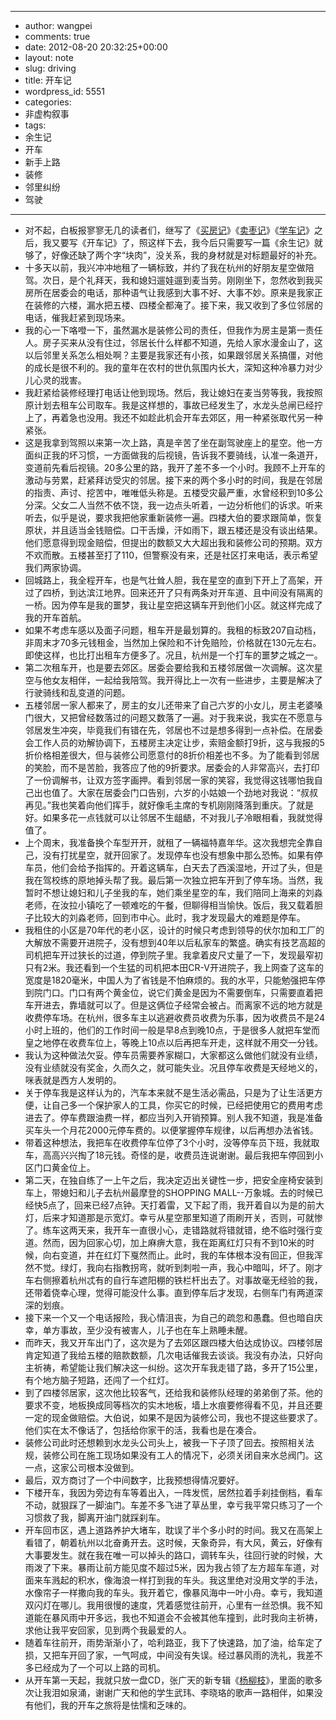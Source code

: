 - --
- author: wangpei
- comments: true
- date: 2012-08-20 20:32:25+00:00
- layout: note
- slug: driving
- title: 开车记
- wordpress_id: 5551
- categories:
- 非虚构叙事
- tags:
- 余生记
- 开车
- 新手上路
- 装修
- 邻里纠纷
- 驾驶
- --
- 对不起，白板报寥寥无几的读者们，继写了《[买房记](http://www.baibanbao.net/nonfiction/2011/01/13/farewell-landlords/)》《[卖枣记](http://www.baibanbao.net/nonfiction/2011/11/09/selling-red-date-v1-0/)》《[学车记](http://www.baibanbao.net/nonfiction/2012/08/12/in-driving-school/)》之后，我又要写《开车记》了，照这样下去，我今后只需要写一篇《余生记》就够了，好像还缺了两个字“块肉”，没关系，我的身材就是对标题最好的补充。
- 十多天以前，我兴冲冲地租了一辆标致，并约了我在杭州的好朋友星空做陪驾。次日，是个礼拜天，我和媳妇遛娃遛到麦当劳。刚刚坐下，忽然收到我买房所在居委会的电话，那种语气让我感到大事不好、大事不妙。原来是我家正在装修的六楼，漏水把五楼、四楼全都淹了。接下来，我又收到了多位邻居的电话，催我赶紧到现场来。
- 我的心一下咯噔一下，虽然漏水是装修公司的责任，但我作为房主是第一责任人。房子买来从没有住过，邻居长什么样都不知道，先给人家水漫金山了，这以后邻里关系怎么相处啊？主要是我家还有小孩，如果跟邻居关系搞僵，对他的成长是很不利的。我的童年在农村的世仇氛围内长大，深知这种冷暴力对少儿心灵的戕害。
- 我赶紧给装修经理打电话让他到现场。然后，我让媳妇在麦当劳等我，我按照原计划去租车公司取车。我是这样想的，事故已经发生了，水龙头总闸已经拧上了，再着急也没用。我还不如趁此机会开车去郊区，用一种紧张取代另一种紧张。
- 这是我拿到驾照以来第一次上路，真是辛苦了坐在副驾驶座上的星空。他一方面纠正我的坏习惯，一方面做我的后视镜，告诉我不要骑线，认准一条道开，变道前先看后视镜。20多公里的路，我开了差不多一个小时。我顾不上开车的激动与劳累，赶紧拜访受灾的邻居。接下来的两个多小时的时间，我是在邻居的指责、声讨、挖苦中，唯唯低头称是。五楼受灾最严重，水曾经积到10多公分深。父女二人当然不依不饶，我一边点头听着，一边分析他们的诉求。听来听去，似乎是说，要求我把他家重新装修一遍。四楼大伯的要求跟简单，恢复原状，并且适当金钱赔偿。口干舌燥，汗如雨下，跟五楼还是没有谈出结果。他们愿意得到现金赔偿，但提出的数额又大大超出我和装修公司的预期。双方不欢而散。五楼甚至打了110，但警察没有来，还是社区打来电话，表示希望我们两家协调。
- 回城路上，我全程开车，也是气壮耸人胆，我在星空的直到下开上了高架，开过了四桥，到达滨江地界。回来还开了只有两条对开车道、且中间没有隔离的一桥。因为停车是我的噩梦，我让星空把这辆车开到他们小区。就这样完成了我的开车首航。
- 如果不考虑车感以及面子问题，租车开是最划算的。我租的标致207自动档，非周末才70多元钱租金，当然加上保险和不计免赔险，价格就在130元左右。即使这样，也比打出租车方便多了。况且，杭州是一个打车的噩梦之城之一。
- 第二次租车开，也是要去郊区。居委会要给我和五楼邻居做一次调解。这次星空与他女友相伴，一起给我陪驾。我开得比上一次有一些进步，主要是解决了行驶骑线和乱变道的问题。
- 五楼邻居一家人都来了，房主的女儿还带来了自己六岁的小女儿，房主老婆嗓门很大，又把曾经数落过的问题又数落了一遍。对于我来说，我实在不愿意与邻居发生冲突，毕竟我们有错在先，邻居也不过是想多得到一点补偿。在居委会工作人员的劝解协调下，五楼房主决定让步，索赔金额打9折，这与我报的5折价格相差很大，但与装修公司愿意付的8折价相差也不多。为了能看到邻居的笑脸，而不是苦脸，我答应了他的9折要求。居委会的人非常高兴，去打印了一份调解书，让双方签字画押。看到邻居一家的笑容，我觉得这钱哪怕我自己出也值了。大家在居委会门口告别，六岁的小姑娘一个劲地对我说：“叔叔再见。”我也笑着向他们挥手，就好像毛主席的专机刚刚降落到重庆。了就是好。如果多花一点钱就可以让邻居不生龃龉，不对我儿子冷眼相看，我就觉得值了。
- 上个周末，我准备换个车型开开，就租了一辆福特嘉年华。这次我想完全靠自己，没有打扰星空，就开回家了。发现停车也没有想象中那么恐怖。如果有停车员，他们会给予指挥的。开着这辆车，白天去了西溪湿地，开过了头，但是我在驾校练的原地掉头帮了我。最后第一次独立把车开到了停车场。当然，我暂时不想让媳妇和儿子坐我的车，她们乘坐星空的车，我们陪同上海来的刘淼老师，在汝拉小镇吃了一顿难吃的午餐，但聊得相当愉快。饭后，我又载着胆子比较大的刘淼老师，回到市中心。此时，我才发现最大的难题是停车。
- 我租住的小区是70年代的老小区，设计的时候只考虑到领导的伏尔加和工厂的大解放不需要开进院子，没有想到40年以后私家车的繁盛。确实有技艺高超的司机把车开过狭长的过道，停到院子里。我拿着皮尺丈量了一下，发现最窄初只有2米。我还看到一个生猛的司机把本田CR-V开进院子，我上网查了这车的宽度是1820毫米，中国人为了省钱是不怕麻烦的。我的水平，只能勉强把车停到院门口。门口有两个黄金位，说它们黄金是因为不需要倒车，只需要直着把车开进去，靠墙就可以了。但是这俩位子经常会被占。而离家不远的地方就是收费停车场。在杭州，很多车主以逃避收费员收费为乐事，因为收费员不是24小时上班的，他们的工作时间一般是早8点到晚10点，于是很多人就把车堂而皇之地停在收费车位上，等晚上10点以后再把车开走，这样就不用交一分钱。
- 我认为这种做法欠妥。停车员需要养家糊口，大家都这么做他们就没有业绩，没有业绩就没有奖金，久而久之，就可能失业。况且停车收费是天经地义的，咪表就是西方人发明的。
- 关于停车我是这样认为的，汽车本来就不是生活必需品，只是为了让生活更方便，让自己多一个保护家人的工具，你买它的时候，已经把使用它的费用考虑进去了。停车费跟油费一样，都应当列入开销预算。别人我不知道，我是准备买车头一个月花2000元停车费的。以便掌握停车规律，以后再想办法省钱。
- 带着这种想法，我把车在收费停车位停了3个小时，没等停车员下班，我就取车，高高兴兴掏了18元钱。奇怪的是，收费员连说谢谢。最后我把车停回到小区门口黄金位上。
- 第二天，在独自练了一上午之后，我决定迈出关键性一步，把安全座椅安装到车上，带媳妇和儿子去杭州最摩登的SHOPPING MALL--万象城。去的时候已经快5点了，回来已经7点钟。天打着雷，又下起了雨，我开着自以为是的前大灯，后来才知道那是示宽灯。幸亏从星空那里知道了雨刷开关，否则，可就惨了。练车这两天来，我开车一直很小心，走错路就将错就错，绝不临时强行变道。然而，因为回家心切，加上麻痹大意，我在距离红灯只有不到10米的时候，向右变道，并在红灯下戛然而止。此时，我的车体根本没有回正，但我浑然不觉。绿灯，我向右指教拐弯，就听到刺啦一声，我心中暗叫，坏了。刚才车右侧擦着杭州忒有的自行车遮阳棚的铁栏杆出去了。对事故毫无经验的我，还带着侥幸心理，觉得可能没什么事。直到停车后才发现，右侧车门有两道深深的划痕。
- 接下来一个又一个电话报险，我心情沮丧，为自己的疏忽和愚蠢。但也暗自庆幸，单方事故，至少没有被害人，儿子也在车上熟睡未醒。
- 而昨天，我又开车出门了，这次是为了去郊区跟四楼大伯达成协议。四楼邻居肯定知道了我给五楼的赔款数额，几次电话催我去谈谈。我没有办法，只好向主祈祷，希望能让我们解决这一纠纷。这次开车我走错了路，多开了15公里，有个地方脑子短路，还闯了一个红灯。
- 到了四楼邻居家，这次他比较客气，还给我和装修队经理的弟弟倒了茶。他的要求不变，地板换成同等档次的实木地板，墙上水痕要修得看不见，并且还要一定的现金做赔偿。大伯说，如果不是因为装修公司，我也不提这些要求了。他们实在太不像话了，包括给你家干的活，我看也是在凑合。
- 装修公司此时还想赖到水龙头公司头上，被我一下子顶了回去。按照相关法规，装修公司在施工现场如果没有工人的情况下，必须关闭自来水总阀门。这一点，这家公司根本没做到。
- 最后，双方商讨了一个中间数字，比我预想得情况要好。
- 下楼开车，我因为旁边有车等着出入，一阵发慌，居然拉着手刹挂倒档，看车不动，就狠踩了一脚油门。车差不多飞进了草丛里，幸亏我平常只练习了一个习惯救了我，脚离开油门就踩刹车。
- 开车回市区，遇上道路养护大堵车，耽误了半个多小时的时间。我又在高架上看错了，朝着杭州以北奋勇开去。这时候，天象奇异，有大风，黄云，好像有大事要发生。就在我在唯一可以掉头的路口，调转车头，往回行驶的时候，大雨泼了下来。暴雨让前方能见度不超过5米，因为我占领了左方超车车道，对面来车溅起的积水，像海浪一样打到我的车头。我这里绝对没用文学的手法，水像帘子一样撒向我的车头。我开着它，像暴风海中一叶小舟。幸亏，我知道双闪灯在哪儿。我用很慢的速度，凭着感觉往前开，心里有一丝恐惧。我不知道能在暴风雨中开多远，我也不知道会不会被其他车撞到，此时我向主祈祷，求他让我平安回家，见到两个我最爱的人。
- 随着车往前开，雨势渐渐小了，哈利路亚，我下了快速路，加了油，给车定了损，又把车开回了家，一气呵成，中间没有失误。经过暴风雨的洗礼，我差不多已经成为了一个可以上路的司机。
- 从开车第一天起，我就只放一盘CD，张广天的新专辑《[杨柳枝](http://www.amazon.cn/张广天专辑-杨柳枝/dp/B008V5WJCS/ref=sr_1_1?ie=UTF8&qid=1345494671&sr=8-1)》，里面的歌多次让我泪如泉涌，谢谢广天和他的学生武玮、李晓珞的歌声一路相伴，如果没有他们，我的开车之旅将是怯懦和乏味的。
